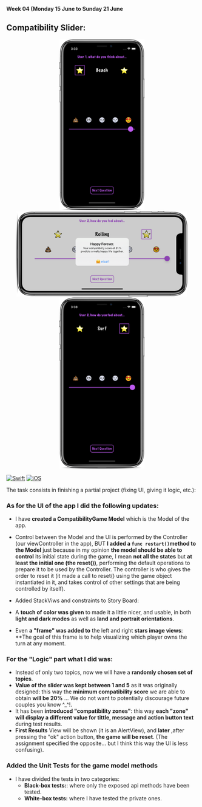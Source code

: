 **Week 04 (Monday 15 June to Sunday 21 June**  

## Compatibility Slider: 
<!-- I´m gonna substitute the table with images for a parragraph in html tags to obtain the same result but without the table lines
| ![user1](https://github.com/AlbertoTalavan/TS_RWbootcamp_2020/blob/master/Week04/Assets/portraitDark1.png "User1 playing") | ![result](https://github.com/AlbertoTalavan/TS_RWbootcamp_2020/blob/master/Week04/Assets/landscapeLight.png "final score") | ![user2](https://github.com/AlbertoTalavan/TS_RWbootcamp_2020/blob/master/Week04/Assets/portraitDark2.png "User2 playing") |
| --- | --- | --- |  
-->

<p align="center">
	<img src="../Week04/Assets/portraitDark1.png" height="450"/>
	<img src="../Week04/Assets/landscapeLight.png" width="450"/>
	<img src="../Week04/Assets/portraitDark2.png" height="450"/>
</p>


[![Swift](https://img.shields.io/badge/Swift-5.0-orange.svg?longCache=true&style=flat&logo=swift)](https://www.swift.org)
[![iOS](https://img.shields.io/badge/iOS-13.0+-lightgrey.svg?longCache=true&?style=plastic&logo=apple)](https://developer.apple.com/ios/)


The task consists in finishing a partial project (fixing UI, giving it logic, etc.):  

### As for the **UI** of the app I did the following updates:
- I have **created a CompatibilityGame Model** which is the Model of the app.  

- Control between the Model and the UI is performed by the Controller (our viewController in the app), BUT **I added a `func restart()`method to the Model** just because in my opinion **the model should be able to control** its initial state during the game, I mean **not all the states** but **at least the initial one (the reset())**, performing the default operations to prepare it to be used by the Controller. The controller is who gives the order to reset it (it made a call to reset() using the game object instantiated in it, and takes control of other settings that are being controlled by itself).
- Added StackViws and constraints to Story Board:
- A **touch of color was given** to made it a little nicer, and usable, in both **light and dark modes** as well as **land and portrait orientations**.
- Even **a "frame" was added to** the left and right **stars image views**: **The goal of this frame is to help visualizing which player owns the turn at any moment.  

### For the **"Logic"** part what I did was:  
- Instead of only two topics, now we will have a **randomly chosen set of topics**.
- **Value of the slider was kept between 1 and 5** as it was originally designed: this way the **minimum compatibility score** we are able to obtain **will be 20%** ... We do not want to potentially discourage future couples you know ^_^!.
- It has been **introduced "compatibility zones"**: this way **each "zone" will display a different value for tittle, message and action button text** during test results. 
- **First Results** View will be shown (it is an AlertView), and **later** ,after pressing the "ok" action button, **the game will be reset**. 
(The assignment specified the opposite... but I think this way the UI is less confusing).

### Added the Unit Tests for the game model methods

- I have divided the tests in two categories:
  - **Black-box tests:**: where only the exposed api methods have been tested.
  - **White-box tests:**  where I have tested the private ones.


